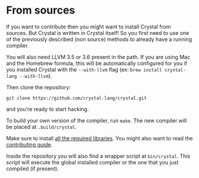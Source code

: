 # From sources

If you want to contribute then you might want to install Crystal from sources. But Crystal is written in Crystal itself! So you first need to use one of the previously described (non source) methods to already have a running compiler.

You will also need LLVM 3.5 or 3.6 present in the path. If you are using Mac and the Homebrew formula, this will be automatically configured for you if you installed Crystal with the `--with-llvm` flag (ex: `brew install crystal-lang --with-llvm`).

Then clone the repository:

```
git clone https://github.com/crystal-lang/crystal.git
```

and you're ready to start hacking.

To build your own version of the compiler, run `make`. The new compiler will be placed at `.build/crystal`.

Make sure to install [all the required libraries](https://github.com/crystal-lang/crystal/wiki/All-required-libraries). You might also want to read the [contributing guide](https://github.com/crystal-lang/crystal/blob/master/CONTRIBUTING.md).

Inside the repository you will also find a wrapper script at `bin/crystal`. This script will execute the global installed compiler or the one that you just compiled (if present).
